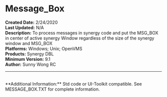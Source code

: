 # Message_Box<br />
**Created Date:** 2/24/2020<br />
**Last Updated:** N/A<br />
**Description:** To process messages in synergy code and put the MSG_BOX in center of active synergy Window regardless of the size of the synergy window and MSG_BOX<br />
**Platforms:** Windows; Unix; OpenVMS<br />
**Products:** Synergy DBL<br />
**Minimum Version:** 9.1<br />
**Author:** Sunny Wong RC
<hr> <br />
**Additional Information:** Std code or UI-Toolkit compatible. See MESSAGE_BOX.TXT for complete information.
